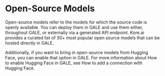 # Open-Source Models

Open-source models refer to the models for which the source code is openly available. You can deploy them in GALE and use them either, throughout GALE, or externally via a generated API endpoint. Kore.ai provides a curated list of 30+ most popular open source models that can be hosted directly in GALE. 

Additionally, if you want to bring in open-source models from Hugging Face, you can enable that option in GALE. For more information about How to enable Hugging Face in GALE, see How to add a connection with Hugging Face.